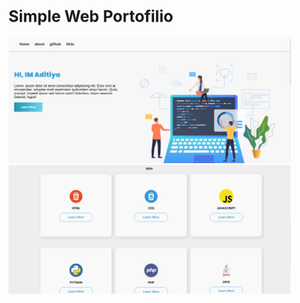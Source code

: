 # Simple Web Portofilio

<img src="img/Screenshot from 2021-07-22 13.01.14.png" alt="img-1">
<img src="img/Screenshot from 2021-07-22 13.01.43.png" alt="img-2">
